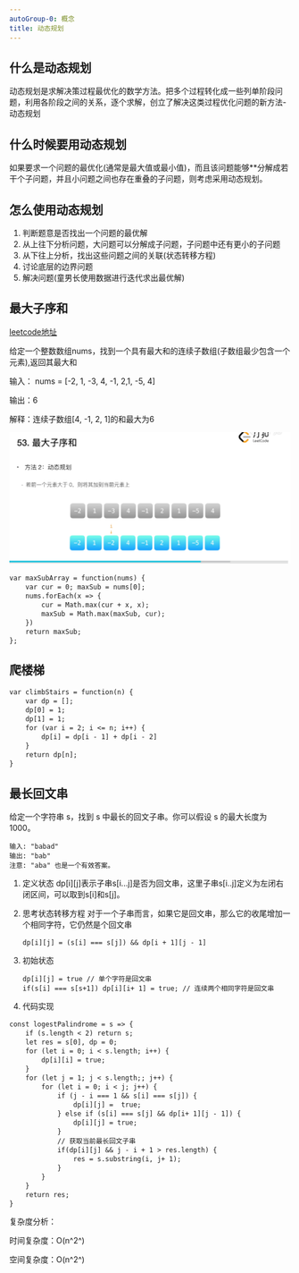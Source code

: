 ```yaml
---
autoGroup-0: 概念
title: 动态规划
---
```


## 什么是动态规划

动态规划是求解决策过程最优化的数学方法。把多个过程转化成一些列单阶段问题，利用各阶段之间的关系，逐个求解，创立了解决这类过程优化问题的新方法-动态规划

## 什么时候要用动态规划

如果要求一个问题的最优化(通常是最大值或最小值)，而且该问题能够**分解成若干个子问题，并且小问题之间也存在重叠的子问题，则考虑采用动态规划。

## 怎么使用动态规划
1. 判断题意是否找出一个问题的最优解
2. 从上往下分析问题，大问题可以分解成子问题，子问题中还有更小的子问题
3. 从下往上分析，找出这些问题之间的关联(状态转移方程)
4. 讨论底层的边界问题
5. 解决问题(童男长使用数据进行迭代求出最优解)

## 最大子序和

[leetcode地址](https://leetcode-cn.com/problems/maximum-subarray/solution/zui-da-zi-xu-he-by-leetcode-solution/)

给定一个整数数组nums，找到一个具有最大和的连续子数组(子数组最少包含一个元素),返回其最大和

输入： nums = [-2, 1, -3, 4, -1, 2,1, -5, 4]

输出：6

解释：连续子数组[4, -1, 2, 1]的和最大为6

![最大子序和](./images/WechatIMG154.png)

```
var maxSubArray = function(nums) {
    var cur = 0; maxSub = nums[0];
    nums.forEach(x => {
        cur = Math.max(cur + x, x);
        maxSub = Math.max(maxSub, cur);
    })
    return maxSub;
};
```

## 爬楼梯

```
var climbStairs = function(n) {
    var dp = [];
    dp[0] = 1;
    dp[1] = 1;
    for (var i = 2; i <= n; i++) {
        dp[i] = dp[i - 1] + dp[i - 2]
    }
    return dp[n];
}
```

## 最长回文串
给定一个字符串 s，找到 s 中最长的回文子串。你可以假设 s 的最大长度为 1000。
```
输入: "babad"
输出: "bab"
注意: "aba" 也是一个有效答案。
```
1. 定义状态
    dp[i][j]表示子串s[i...j]是否为回文串，这里子串s[i..j]定义为左闭右闭区间，可以取到s[i]和s[j]。

2. 思考状态转移方程
    对于一个子串而言，如果它是回文串，那么它的收尾增加一个相同字符，它仍然是个回文串
    ```
    dp[i][j] = (s[i] === s[j]) && dp[i + 1][j - 1]
    ```
3. 初始状态
    ```
    dp[i][j] = true // 单个字符是回文串
    if(s[i] === s[s+1]) dp[i][i+ 1] = true; // 连续两个相同字符是回文串 
    ```
4. 代码实现

```
const logestPalindrome = s => {
    if (s.length < 2) return s;
    let res = s[0], dp = 0;
    for (let i = 0; i < s.length; i++) {
        dp[i][i] = true;
    }
    for (let j = 1; j < s.length;; j++) {
        for (let i = 0; i < j; j++) {
            if (j - i === 1 && s[i] === s[j]) {
                dp[i][j] =  true;
            } else if (s[i] === s[j] && dp[i+ 1][j - 1]) {
                dp[i][j] = true;
            }
            // 获取当前最长回文子串
            if(dp[i][j] && j - i + 1 > res.length) {
                res = s.substring(i, j+ 1);
            }
        }
    }
    return res;
}
```
复杂度分析：

时间复杂度：O(n^2^)

空间复杂度：O(n^2^)